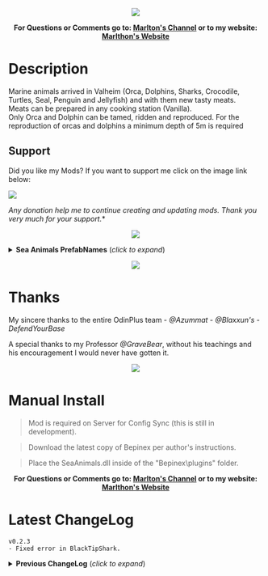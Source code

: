 <p align="center"><img src="https://i.ibb.co/1qytz1R/Banner-Sea-Animals.png"></p>
<p align="center"><b>For Questions or Comments go to: <a href="https://discord.gg/mZNHDwxTgp">Marlton's Channel</a> or to my website: <a href="https://marlthon.com/">Marlthon's Website</a></b></p>

# Description
Marine animals arrived in Valheim (Orca, Dolphins, Sharks, Crocodile, Turtles, Seal, Penguin and Jellyfish) and with them new tasty meats.</br>
Meats can be prepared in any cooking station (Vanilla).</br>
Only Orca and Dolphin can be tamed, ridden and reproduced. For the reproduction of orcas and dolphins a minimum depth of 5m is required</br>

## Support

Did you like my Mods? If you want to support me click on the image link below:</br>

<a href="https://marlthon.com/spontaneous-donation"><img src="https://i.ibb.co/kJqcqkg/Pay-Pal-Donate.png" /></a>

*Any donation help me to continue creating and updating mods. Thank you very much for your support.**

<p align="center"><a href="https://marlthon.com/custom-mods"><img src="https://i.ibb.co/YTJ91SF/Banner-Custom-Mods.png" /></a></p>

<details>
<summary><b>Sea Animals PrefabNames</b> (<i>click to expand</i>)</summary>
<br/>

	Orca:
	PrefabName: SA_Orca
	Spawn Biomes: Ocean and DeepNorth
	Required Weather:  ClearSkies, LightRain, Clear Thunder Storm and DeepNorth Clear
	Spawn Time = Day

	White Shark:
	PrefabName: SA_WhiteShark
	Spawn Biomes: Meadows
	Required Weather: Weather.ClearSkies | Weather.LightRain | Weather.ClearThunderStorm),
	Spawn Time = Always

	Blacktip Shark:
	PrefabName: SA_BlacktipShark
	Spawn Biomes: Plains.
	Required Weather: None.
	Spawn Time = Always

	Sea Turtles:
	PrefabName: SA_BlueTurtle, SA_GreenTurtle, SA_RedTurtle, SA_YellowTurtle.
	Spawn Biomes: Meadows, Black Forest, Plains and Mistlands.
	Required Weather: ClearSkies, LightRain, Clear ThunderStorm and Meadows ClearSkies.
	Spawn Time = Always

	Crocodile:
	PrefabName: SA_Crocodile
	Spawn Biomes: Black Florest.
	Required Weather: None
	Spawn Time = Always.
	
	Seal:
	PrefabName: SA_Seal
	Spawn Biomes: DeepNorth.
	Required Weather: None.
	Spawn Time = Always.

	Penguin:
	PrefabName: SA_Penguin
	Spawn Biomes: DeepNorth.
	Required Weather: None
	Spawn Time = Always.
	
	Dolphin:
	PrefabName: SA_Dolphin
	Spawn Biomes: Ocean.
	Required Weather:  ClearSkies, LightRain and Clear ThunderStorm.
	Spawn Time = Day

	JellyFish:
	PrefabName: SA_JellyFish
	Spawn Biomes: Meadows, BlackForest, Plains and Mistlands.
	Required Weather: None.
	Spawn Time = Night.
	
</details>

<p align="center"><img src="https://i.ibb.co/FDgCkWx/Mosaico-Sea-Animals.jpg"></p>

# Thanks

My sincere thanks to the entire OdinPlus team -  <i>@Azummat - @Blaxxun's - DefendYourBase</i>

A special thanks to my Professor <i>@GraveBear</i>, without his teachings and his encouragement I would never have gotten it.


<p align="center"><img src="https://i.ibb.co/XkCT77x/Marlthon-Mods.png"></p>

# Manual Install

>Mod is required on Server for Config Sync (this is still in development). 

>Download the latest copy of Bepinex per author's instructions.

>Place the SeaAnimals.dll inside of the "Bepinex\plugins\" folder.

<p align="center"><b>For Questions or Comments go to: <a href="https://discord.gg/mZNHDwxTgp">Marlton's Channel</a> or to my website: <a href="https://marlthon.com/">Marlthon's Website</a></b></p>


 # Latest ChangeLog

	v0.2.3
	- Fixed error in BlackTipShark.
	
<details>
<summary><b>Previous ChangeLog</b> (<i>click to expand</i>)</summary>
<br/>

	v0.0.1
	- First version released, server sync active. (Will override player config if installed to server)
 
	v0.0.2
	- Canceled

	v0.0.3
	- Added Crocodile, Crocodile Tail Meat and Crocodile Tail Meat Cooked.
 
	v0.0.4
	- Orcas now attack boats, can be tamed with turtle meat, and can breed.
	- Turtles now attack and drop turtle meat.
	- Changed textures and animations. The meats float.
 
	v0.0.5
	- fixes in spawnthat config.
  
	v0.0.6
	- Faction changes and spawn fixes in spawnthat's .cfg
 
	v0.0.7
	- Added Orca Rope. Orcas can now be mounted.
 
	v0.0.8
	- Added turtlered, turtleblue, turtleyellow, BlacktipShark, Seal and Penguin.
	- Removed Spawnthat dependency
 
	v0.0.9
	- Added Dolphin (Can be tamed, ridden and reproduced.)
	- Fixed attack bugs of orcas, crocodiles and sharks and other small fixes.
	- Added translation. (Portuguese, Chinese, German, French, Spanish, German and Russian)
 
	v0.1.0
	- Fixed Dolphin spawn.
 
	v0.1.1
	- Fix for Valheim Update Patch 0.211.11 (28/10/2022)
   
	v0.1.2
	- Mistlands Compatible.
	- Turtles no longer attack and sharks no longer attack player buildings.
   
	v0.1.3
	- Fixed HarmonyPatch bug.
   
	v0.1.4
	- Post fixes and changes to discord addresses.
 
	v0.1.5
	- Fixed issues with turtles
 
	v0.1.6
	- Removed attack from Orcas and Turtles.
	- Added compatibility with Patch 0.216.9
 
	v0.1.7
	- Updated to the latest valheim build (217.14) hilders request.
	- Registered multiplayer effects.
	
	v0.1.8
	- Fixed issue when taming Orcas and Dolphins
	
	v0.1.9
	- Added Jellyfish
	- Fixed little bugs.
	
	v0.2.0
	- Fixed issues with JellyFish death.
	
	v0.2.1
	- Updated for Valheim 0.217.22.
	- Updated for BepInEx 5.4.22.
	- Updated ServerSync to v1.15.
	- Updated PieceManager to v1.1.4.
	
	v0.2.2
	- Updated BepInex dependency version (5.4.2202) in Manifest.
	- Removed Jellyfish.
</details>